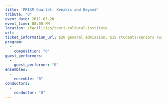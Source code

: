 ```yaml
---
title: 'PRISM Quartet: Xenakis and Beyond'
tribute: "0"
event_date: 2011-03-20
event_time: 08:00 PM
location: /facilities/tenri-cultural-institute
url: 
ticket_information_url: $20 general admission, $15 students/seniors (with ID) at door only
program: 
  -
    composition: "0"
guest_performers: 
  -
    guest_performer: "0"
ensembles: 
  -
    ensemble: "0"
conductors: 
  -
    conductor: "0"
---
```

